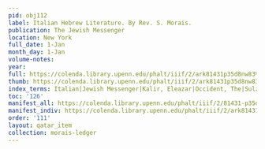 ```yaml
---
pid: obj112
label: Italian Hebrew Literature. By Rev. S. Morais.
publication: The Jewish Messenger
location: New York
full_date: 1-Jan
month_day: 1-Jan
volume-notes:
year:
full: https://colenda.library.upenn.edu/phalt/iiif/2/ark81431p35d8nw83%2FSHA256E-s8034435--cbbc88700d0d9abd04b4b6651894b1542a4e678365dc87fe1ee306cdc2ed4ffa.jpeg/full/3500,/0/default.jpg
thumb: https://colenda.library.upenn.edu/phalt/iiif/2/ark81431p35d8nw83%2FSHA256E-s8034435--cbbc88700d0d9abd04b4b6651894b1542a4e678365dc87fe1ee306cdc2ed4ffa.jpeg/full/!200,200/0/default.jpg
index_terms: Italian|Jewish Messenger|Kalir, Eleazar|Occident, The|Sulzberger, Mayer
toc: '126'
manifest_all: https://colenda.library.upenn.edu/phalt/iiif/2/81431-p35d8nw83/manifest
manifest_indiv: https://colenda.library.upenn.edu/phalt/iiif/2/ark81431p35d8nw83%2FSHA256E-s8034435--cbbc88700d0d9abd04b4b6651894b1542a4e678365dc87fe1ee306cdc2ed4ffa.jpeg
order: '111'
layout: qatar_item
collection: morais-ledger
---
```

